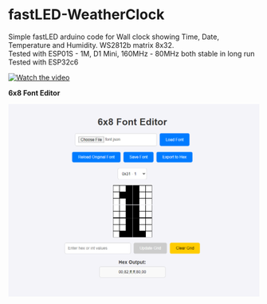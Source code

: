 # fastLED-WeatherClock
Simple fastLED arduino code for Wall clock showing Time, Date, Temperature and Humidity. WS2812b matrix 8x32.  
Tested with ESP01S - 1M, D1 Mini, 160MHz - 80MHz both stable in long run  
Tested with ESP32c6  

[![Watch the video](https://img.youtube.com/vi/AOd8lBZHNKo/0.jpg)](https://www.youtube.com/watch?v=AOd8lBZHNKo)


**6x8 Font Editor**  

![Settings](./html/Screenshot-Font-editor.png?raw=true "Font Editor") 
